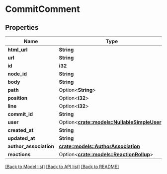 # CommitComment

## Properties

Name | Type | Description | Notes
------------ | ------------- | ------------- | -------------
**html_url** | **String** |  | 
**url** | **String** |  | 
**id** | **i32** |  | 
**node_id** | **String** |  | 
**body** | **String** |  | 
**path** | Option<**String**> |  | 
**position** | Option<**i32**> |  | 
**line** | Option<**i32**> |  | 
**commit_id** | **String** |  | 
**user** | Option<[**crate::models::NullableSimpleUser**](nullable-simple-user.md)> |  | 
**created_at** | **String** |  | 
**updated_at** | **String** |  | 
**author_association** | [**crate::models::AuthorAssociation**](author-association.md) |  | 
**reactions** | Option<[**crate::models::ReactionRollup**](reaction-rollup.md)> |  | [optional]

[[Back to Model list]](../README.md#documentation-for-models) [[Back to API list]](../README.md#documentation-for-api-endpoints) [[Back to README]](../README.md)



